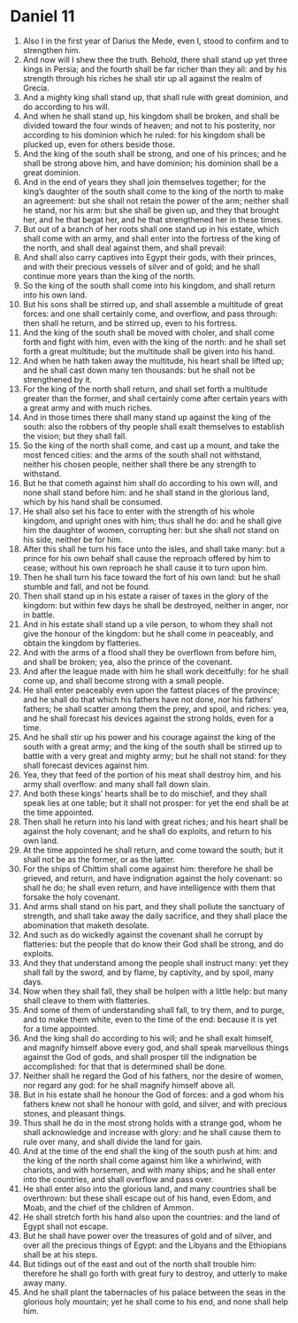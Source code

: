 ﻿# Daniel  11
1. Also I in the first year of Darius the Mede, even I, stood to confirm and to strengthen him. 
2. And now will I shew thee the truth. Behold, there shall stand up yet three kings in Persia; and the fourth shall be far richer than they all: and by his strength through his riches he shall stir up all against the realm of Grecia. 
3. And a mighty king shall stand up, that shall rule with great dominion, and do according to his will. 
4. And when he shall stand up, his kingdom shall be broken, and shall be divided toward the four winds of heaven; and not to his posterity, nor according to his dominion which he ruled: for his kingdom shall be plucked up, even for others beside those. 
5.  And the king of the south shall be strong, and one of his princes; and he shall be strong above him, and have dominion; his dominion shall be a great dominion. 
6. And in the end of years they shall join themselves together; for the king’s daughter of the south shall come to the king of the north to make an agreement: but she shall not retain the power of the arm; neither shall he stand, nor his arm: but she shall be given up, and they that brought her, and he that begat her, and he that strengthened her in these times. 
7. But out of a branch of her roots shall one stand up in his estate, which shall come with an army, and shall enter into the fortress of the king of the north, and shall deal against them, and shall prevail: 
8. And shall also carry captives into Egypt their gods, with their princes, and with their precious vessels of silver and of gold; and he shall continue more years than the king of the north. 
9. So the king of the south shall come into his kingdom, and shall return into his own land. 
10. But his sons shall be stirred up, and shall assemble a multitude of great forces: and one shall certainly come, and overflow, and pass through: then shall he return, and be stirred up, even to his fortress. 
11. And the king of the south shall be moved with choler, and shall come forth and fight with him, even with the king of the north: and he shall set forth a great multitude; but the multitude shall be given into his hand. 
12. And when he hath taken away the multitude, his heart shall be lifted up; and he shall cast down many ten thousands: but he shall not be strengthened by it. 
13. For the king of the north shall return, and shall set forth a multitude greater than the former, and shall certainly come after certain years with a great army and with much riches. 
14. And in those times there shall many stand up against the king of the south: also the robbers of thy people shall exalt themselves to establish the vision; but they shall fall. 
15. So the king of the north shall come, and cast up a mount, and take the most fenced cities: and the arms of the south shall not withstand, neither his chosen people, neither shall there be any strength to withstand. 
16. But he that cometh against him shall do according to his own will, and none shall stand before him: and he shall stand in the glorious land, which by his hand shall be consumed. 
17. He shall also set his face to enter with the strength of his whole kingdom, and upright ones with him; thus shall he do: and he shall give him the daughter of women, corrupting her: but she shall not stand on his side, neither be for him. 
18. After this shall he turn his face unto the isles, and shall take many: but a prince for his own behalf shall cause the reproach offered by him to cease; without his own reproach he shall cause it to turn upon him. 
19. Then he shall turn his face toward the fort of his own land: but he shall stumble and fall, and not be found. 
20. Then shall stand up in his estate a raiser of taxes in the glory of the kingdom: but within few days he shall be destroyed, neither in anger, nor in battle. 
21. And in his estate shall stand up a vile person, to whom they shall not give the honour of the kingdom: but he shall come in peaceably, and obtain the kingdom by flatteries. 
22. And with the arms of a flood shall they be overflown from before him, and shall be broken; yea, also the prince of the covenant. 
23. And after the league made with him he shall work deceitfully: for he shall come up, and shall become strong with a small people. 
24. He shall enter peaceably even upon the fattest places of the province; and he shall do that which his fathers have not done, nor his fathers’ fathers; he shall scatter among them the prey, and spoil, and riches: yea, and he shall forecast his devices against the strong holds, even for a time. 
25. And he shall stir up his power and his courage against the king of the south with a great army; and the king of the south shall be stirred up to battle with a very great and mighty army; but he shall not stand: for they shall forecast devices against him. 
26. Yea, they that feed of the portion of his meat shall destroy him, and his army shall overflow: and many shall fall down slain. 
27. And both these kings’ hearts shall be to do mischief, and they shall speak lies at one table; but it shall not prosper: for yet the end shall be at the time appointed. 
28. Then shall he return into his land with great riches; and his heart shall be against the holy covenant; and he shall do exploits, and return to his own land. 
29. At the time appointed he shall return, and come toward the south; but it shall not be as the former, or as the latter. 
30.  For the ships of Chittim shall come against him: therefore he shall be grieved, and return, and have indignation against the holy covenant: so shall he do; he shall even return, and have intelligence with them that forsake the holy covenant. 
31. And arms shall stand on his part, and they shall pollute the sanctuary of strength, and shall take away the daily sacrifice, and they shall place the abomination that maketh desolate. 
32. And such as do wickedly against the covenant shall he corrupt by flatteries: but the people that do know their God shall be strong, and do exploits. 
33. And they that understand among the people shall instruct many: yet they shall fall by the sword, and by flame, by captivity, and by spoil, many days. 
34. Now when they shall fall, they shall be holpen with a little help: but many shall cleave to them with flatteries. 
35. And some of them of understanding shall fall, to try them, and to purge, and to make them white, even to the time of the end: because it is yet for a time appointed. 
36. And the king shall do according to his will; and he shall exalt himself, and magnify himself above every god, and shall speak marvellous things against the God of gods, and shall prosper till the indignation be accomplished: for that that is determined shall be done. 
37. Neither shall he regard the God of his fathers, nor the desire of women, nor regard any god: for he shall magnify himself above all. 
38. But in his estate shall he honour the God of forces: and a god whom his fathers knew not shall he honour with gold, and silver, and with precious stones, and pleasant things. 
39. Thus shall he do in the most strong holds with a strange god, whom he shall acknowledge and increase with glory: and he shall cause them to rule over many, and shall divide the land for gain. 
40. And at the time of the end shall the king of the south push at him: and the king of the north shall come against him like a whirlwind, with chariots, and with horsemen, and with many ships; and he shall enter into the countries, and shall overflow and pass over. 
41. He shall enter also into the glorious land, and many countries shall be overthrown: but these shall escape out of his hand, even Edom, and Moab, and the chief of the children of Ammon. 
42. He shall stretch forth his hand also upon the countries: and the land of Egypt shall not escape. 
43. But he shall have power over the treasures of gold and of silver, and over all the precious things of Egypt: and the Libyans and the Ethiopians shall be at his steps. 
44. But tidings out of the east and out of the north shall trouble him: therefore he shall go forth with great fury to destroy, and utterly to make away many. 
45. And he shall plant the tabernacles of his palace between the seas in the glorious holy mountain; yet he shall come to his end, and none shall help him. 
